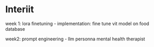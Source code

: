 # Interiit

week 1: lora finetuning - implementation: fine tune vit model on food database


week2: prompt engineering - llm personna mental health therapist

